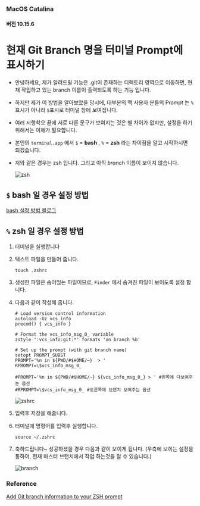 ### MacOS Catalina

#### 버전 10.15.6

# 현재 Git Branch 명을 터미널 Prompt에 표시하기

- 안녕하세요, 제가 알려드릴 기능은 .git이 존재하는 디렉토리 영역으로 이동하면, 현재 작업하고 있는 branch 이름이 출력되도록 하는 기능 입니다.

- 하지만 제가 이 방법을 알아보았을 당시에, 대부분의 맥 사용자 분들의 Prompt 는 `%`표시가 아니라 `$`표시로 터미널 창에 보여집니다.

- 여러 시행착오 끝에 서로 다른 문구가 보여지는 것은 별 차이가 없지만, 설정을 하기위해서는 이해가 필요합니다.

- 본인의 `terminal.app` 에서 `$` = **bash** , `%` =  **zsh** 라는 차이점을 알고 시작하시면 되겠습니다.

- 저와 같은 경우는 zsh 입니다. 그리고 아직 *branch* 이름이 보이지 않습니다.

  ![zsh](https://user-images.githubusercontent.com/46684150/93518702-2754b800-f968-11ea-87c7-248997a55e0a.png)

## `$` bash 일 경우 설정 방법

  [bash 설정 방법 블로그](https://uroa.tistory.com/62)



## `%` zsh 일 경우 설정 방법

1. 터미널을 실행합니다

2. 텍스트 파일을 만들어 줍니다.

   ```shell
   touch .zshrc
   ```

3. 생성한 파일은 숨어있는 파일이므로, `Finder` 에서 숨겨진 파일이 보이도록 설정 합니다.

4. 다음과 같이 작성해 줍니다.

   ```shell
   # Load version control information
   autoload -Uz vcs_info
   precmd() { vcs_info }
   
   # Format the vcs_info_msg_0_ variable
   zstyle ':vcs_info:git:*' formats 'on branch %b'
    
   # Set up the prompt (with git branch name)
   setopt PROMPT_SUBST
   PROMPT='%n in ${PWD/#$HOME/~}  > '
   RPROMPT=\$vcs_info_msg_0_ 
   
   #PROMPT='%n in ${PWD/#$HOME/~} ${vcs_info_msg_0_} > ' #왼쪽에 다보여주는 옵션
   #RPROMPT=\$vcs_info_msg_0_ #오른쪽에 브랜치 보여주는 옵션
   ```

   ![zshrc](https://user-images.githubusercontent.com/46684150/93518687-23289a80-f968-11ea-8f3b-60fa6a96bf11.png)

5. 입력후 저장을 해줍니다.

6. 터미널에 명령어를 입력후 실행합니다.

   ```shell
   source ~/.zshrc
   ```

7. 축하드립니다~ 성공하셨을 경우 다음과 같이 보이게 됩니다. 
(우측에 보이는 설정을 통하여, 현재 마스터 브랜치에서 작업 하는것을 알 수 있습니다.)
   
   ![branch](https://user-images.githubusercontent.com/46684150/93518696-26238b00-f968-11ea-8aa0-8852feca43fa.png)

### Reference

[Add Git branch information to your ZSH prompt](https://www.themoderncoder.com/add-git-branch-information-to-your-zsh-prompt/)

